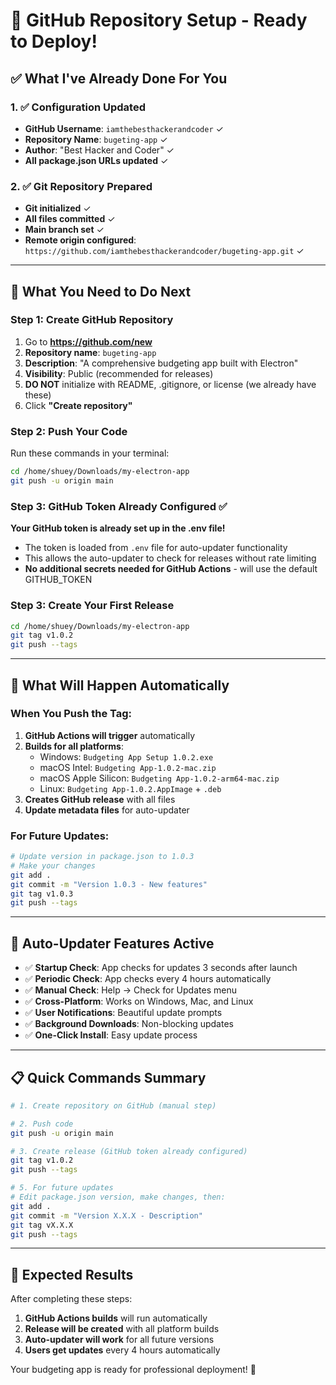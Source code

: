 # 🚀 GitHub Repository Setup - Ready to Deploy!

## ✅ What I've Already Done For You

### 1. ✅ Configuration Updated
- **GitHub Username**: `iamthebesthackerandcoder` ✓
- **Repository Name**: `bugeting-app` ✓
- **Author**: "Best Hacker and Coder" ✓
- **All package.json URLs updated** ✓

### 2. ✅ Git Repository Prepared
- **Git initialized** ✓
- **All files committed** ✓
- **Main branch set** ✓
- **Remote origin configured**: `https://github.com/iamthebesthackerandcoder/bugeting-app.git` ✓

---

## 🎯 What You Need to Do Next

### Step 1: Create GitHub Repository
1. Go to **https://github.com/new**
2. **Repository name**: `bugeting-app`
3. **Description**: "A comprehensive budgeting app built with Electron"
4. **Visibility**: Public (recommended for releases)
5. **DO NOT** initialize with README, .gitignore, or license (we already have these)
6. Click **"Create repository"**

### Step 2: Push Your Code
Run these commands in your terminal:
```bash
cd /home/shuey/Downloads/my-electron-app
git push -u origin main
```

### Step 3: GitHub Token Already Configured ✅
**Your GitHub token is already set up in the .env file!**
- The token is loaded from `.env` file for auto-updater functionality
- This allows the auto-updater to check for releases without rate limiting
- **No additional secrets needed for GitHub Actions** - will use the default GITHUB_TOKEN

### Step 3: Create Your First Release
```bash
cd /home/shuey/Downloads/my-electron-app
git tag v1.0.2
git push --tags
```

---

## 🎉 What Will Happen Automatically

### When You Push the Tag:
1. **GitHub Actions will trigger** automatically
2. **Builds for all platforms**:
   - Windows: `Budgeting App Setup 1.0.2.exe`
   - macOS Intel: `Budgeting App-1.0.2-mac.zip`
   - macOS Apple Silicon: `Budgeting App-1.0.2-arm64-mac.zip`
   - Linux: `Budgeting App-1.0.2.AppImage` + `.deb`
3. **Creates GitHub release** with all files
4. **Update metadata files** for auto-updater

### For Future Updates:
```bash
# Update version in package.json to 1.0.3
# Make your changes
git add .
git commit -m "Version 1.0.3 - New features"
git tag v1.0.3
git push --tags
```

---

## 🔄 Auto-Updater Features Active

- ✅ **Startup Check**: App checks for updates 3 seconds after launch
- ✅ **Periodic Check**: App checks every 4 hours automatically
- ✅ **Manual Check**: Help → Check for Updates menu
- ✅ **Cross-Platform**: Works on Windows, Mac, and Linux
- ✅ **User Notifications**: Beautiful update prompts
- ✅ **Background Downloads**: Non-blocking updates
- ✅ **One-Click Install**: Easy update process

---

## 📋 Quick Commands Summary

```bash
# 1. Create repository on GitHub (manual step)

# 2. Push code
git push -u origin main

# 3. Create release (GitHub token already configured)
git tag v1.0.2
git push --tags

# 5. For future updates
# Edit package.json version, make changes, then:
git add .
git commit -m "Version X.X.X - Description"
git tag vX.X.X
git push --tags
```

---

## 🎯 Expected Results

After completing these steps:
1. **GitHub Actions builds** will run automatically
2. **Release will be created** with all platform builds
3. **Auto-updater will work** for all future versions
4. **Users get updates** every 4 hours automatically

Your budgeting app is ready for professional deployment! 🚀
